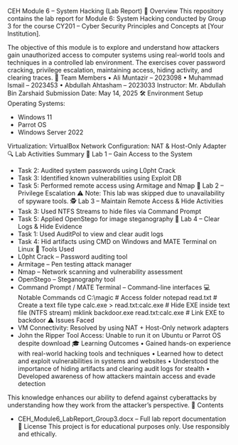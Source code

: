 CEH Module 6 – System Hacking (Lab Report)
🧠 Overview
This repository contains the lab report for Module 6: System Hacking conducted by Group 3 for the course CY201 – Cyber Security Principles and Concepts at [Your Institution].

The objective of this module is to explore and understand how attackers gain unauthorized access to computer systems using real-world tools and techniques in a controlled lab environment. The exercises cover password cracking, privilege escalation, maintaining access, hiding activity, and clearing traces.
👥 Team Members
• Ali Muntazir – 2023098
• Muhammad Ismail – 2023453
• Abdullah Ahtasham – 2023033
Instructor: Mr. Abdullah Bin Zarshaid
Submission Date: May 14, 2025
🛠️ Environment Setup
Operating Systems:
- Windows 11
- Parrot OS
- Windows Server 2022

Virtualization: VirtualBox
Network Configuration: NAT & Host-Only Adapter
🔍 Lab Activities Summary
🔐 Lab 1 – Gain Access to the System
- Task 2: Audited system passwords using L0pht Crack
- Task 3: Identified known vulnerabilities using Exploit DB
- Task 5: Performed remote access using Armitage and Nmap
🧱 Lab 2 – Privilege Escalation
⚠️ Note: This lab was skipped due to unavailability of spyware tools.
🕵️ Lab 3 – Maintain Remote Access & Hide Activities
- Task 3: Used NTFS Streams to hide files via Command Prompt
- Task 5: Applied OpenStego for image steganography
🧹 Lab 4 – Clear Logs & Hide Evidence
- Task 1: Used AuditPol to view and clear audit logs
- Task 4: Hid artifacts using CMD on Windows and MATE Terminal on Linux
🧪 Tools Used
- L0pht Crack – Password auditing tool
- Armitage – Pen testing attack manager
- Nmap – Network scanning and vulnerability assessment
- OpenStego – Steganography tool
- Command Prompt / MATE Terminal – Command-line interfaces
💻 Notable Commands
cd C:\magic                         # Access folder
notepad read.txt                   # Create a text file
type calc.exe > read.txt:calc.exe # Hide EXE inside text file (NTFS stream)
mklink backdoor.exe read.txt:calc.exe # Link EXE to backdoor
⚠️ Issues Faced
- VM Connectivity: Resolved by using NAT + Host-Only network adapters
- John the Ripper Tool Access: Unable to run it on Ubuntu or Parrot OS despite download
🎓 Learning Outcomes
• Gained hands-on experience with real-world hacking tools and techniques
• Learned how to detect and exploit vulnerabilities in systems and websites
• Understood the importance of hiding artifacts and clearing audit logs for stealth
• Developed awareness of how attackers maintain access and evade detection

This knowledge enhances our ability to defend against cyberattacks by understanding how they work from the attacker’s perspective.
📁 Contents
- CEH_Module6_LabReport_Group3.docx – Full lab report documentation
📜 License
This project is for educational purposes only. Use responsibly and ethically.
